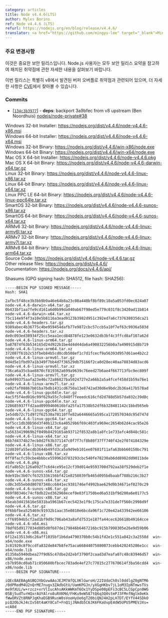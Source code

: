 ```yaml
---
category: articles
title: Node v4.4.6(LTS)
author: Myles Borins
ref: Node v4.4.6 (LTS)
refurl: https://nodejs.org/en/blog/release/v4.4.6/
translator: <a href="https://github.com/mingyu-lee" target="_blank">Mingyu-Lee</a>
---
```


<!--
### Notable Changes

This is an important security release. All Node.js users should consult the security release summary at nodejs.org for details on patched vulnerabilities.

This release is specifically related to a Buffer overflow vulnerability discovered in v8, more details can be found [in the CVE](https://www.cve.mitre.org/cgi-bin/cvename.cgi?name=CVE-2016-1669)
-->

### 주요 변경사항

이것은 중요한 보안 릴리스입니다. Node.js 사용자는 모두 보안 릴리스 요약을 참고하여 패치된 취약점에 관한 자세한 내용을 살펴보기 바랍니다.

이번 릴리스는 특별히 v8에서 발견된 버퍼 오버플로 취약점과 관련되어 있으며, 더 자세한 사항은 [CVE](https://www.cve.mitre.org/cgi-bin/cvename.cgi?name=CVE-2016-1669)에서 찾아볼 수 있습니다.

### Commits

* [[`134c3b3977`](https://github.com/nodejs/node/commit/134c3b3977)] - **deps**: backport 3a9bfec from v8 upstream (Ben Noordhuis) [nodejs/node-private#38](https://github.com/nodejs/node-private/pull/38)


Windows 32-bit Installer: <https://nodejs.org/dist/v4.4.6/node-v4.4.6-x86.msi><br>
Windows 64-bit Installer: <https://nodejs.org/dist/v4.4.6/node-v4.4.6-x64.msi><br>
Windows 32-bit Binary: <https://nodejs.org/dist/v4.4.6/win-x86/node.exe><br>
Windows 64-bit Binary: <https://nodejs.org/dist/v4.4.6/win-x64/node.exe><br>
Mac OS X 64-bit Installer: <https://nodejs.org/dist/v4.4.6/node-v4.4.6.pkg><br>
Mac OS X 64-bit Binary: <https://nodejs.org/dist/v4.4.6/node-v4.4.6-darwin-x64.tar.gz><br>
Linux 32-bit Binary: <https://nodejs.org/dist/v4.4.6/node-v4.4.6-linux-x86.tar.xz><br>
Linux 64-bit Binary: <https://nodejs.org/dist/v4.4.6/node-v4.4.6-linux-x64.tar.xz><br>
Linux PPC LE 64-bit Binary: <https://nodejs.org/dist/v4.4.6/node-v4.4.6-linux-ppc64le.tar.xz><br>
SmartOS 32-bit Binary: <https://nodejs.org/dist/v4.4.6/node-v4.4.6-sunos-x86.tar.xz><br>
SmartOS 64-bit Binary: <https://nodejs.org/dist/v4.4.6/node-v4.4.6-sunos-x64.tar.xz><br>
ARMv6 32-bit Binary: <https://nodejs.org/dist/v4.4.6/node-v4.4.6-linux-armv6l.tar.xz><br>
ARMv7 32-bit Binary: <https://nodejs.org/dist/v4.4.6/node-v4.4.6-linux-armv7l.tar.xz><br>
ARMv8 64-bit Binary: <https://nodejs.org/dist/v4.4.6/node-v4.4.6-linux-arm64.tar.xz><br>
Source Code: <https://nodejs.org/dist/v4.4.6/node-v4.4.6.tar.gz><br>
Other release files: <https://nodejs.org/dist/v4.4.6/><br>
Documentation: <https://nodejs.org/docs/v4.4.6/api/>

Shasums (GPG signing hash: SHA512, file hash: SHA256):

```
-----BEGIN PGP SIGNED MESSAGE-----
Hash: SHA1

2afbc5f48ce3b3bb9b9a46e64b8a23c08a448bf8bf89c10a5a053fd0ec024a07  node-v4.4.6-darwin-x64.tar.gz
0b431bf1aa7fe9cd161a6d0b99da040ab67f98ed5e779c031f8c3420ad11b814  node-v4.4.6-darwin-x64.tar.xz
75c114e9f4f3a10e5b8116a3ead9123b3982d951c392ed7a6c737638035dca21  node-v4.4.6-headers.tar.gz
9389abec4b36775c4be959454dafb77e9872cbc57ccb5a10f7ef63c9936a503d  node-v4.4.6-headers.tar.xz
de0c093ed38934f25cc5eaa1ecd84878fe123e0632db3bf4c3ffcd8af107a62d  node-v4.4.6-linux-arm64.tar.gz
5a87874f63b534165d24d922b1be4d4d44da6a490832256b0a7a490915d8b719  node-v4.4.6-linux-arm64.tar.xz
372087f61b2c53fbeb84b5cd0cdb508ef1c7d1fcecf9a56393d957d61ae4b2c2  node-v4.4.6-linux-armv6l.tar.gz
0d4d5e1fbd97a1b349f7bb4d7f36529db75166f2ca0d28ec40aa78834d83acd6  node-v4.4.6-linux-armv6l.tar.xz
736ca6a35cbae8870cf819362a699a9639c76eed27b6ae4f667713fbc9ec809f  node-v4.4.6-linux-armv7l.tar.gz
6a9499375aafa23e46c72a86827ba5024727e2a66b2a5a4fcef458d1b59a76e1  node-v4.4.6-linux-armv7l.tar.xz
ce02faf08867b01ba7bdb1431cd6750a13e8742ad30d6e9bdc2b36a417b578ad  node-v4.4.6-linux-ppc64le.tar.gz
4ac5f5f4ed016c99f629a55c7c848f7feeedc616cfd2d788d5b57da832c39d8c  node-v4.4.6-linux-ppc64le.tar.xz
228685937ffd2aad0999460616bfa25fa17538b52df6b328481142c1bbd565eb  node-v4.4.6-linux-ppc64.tar.gz
1e5ddb72c71d972f62530a78110ffe82a6446665a595ca172057034dc95d747d  node-v4.4.6-linux-ppc64.tar.xz
bef5cc1db30b56d3f40b123c6a40529b6f69c403fa969ec2654b62d4cac95e26  node-v4.4.6-linux-x64.tar.gz
5a5633419069b2f049b8429165ab93712f8532a8b1a8fc1e733afc4d848c581c  node-v4.4.6-linux-x64.tar.xz
86b7d4374b27ecb8d2f63b371147c0f7f7cf8b80f37ff740f42e2f074184329e  node-v4.4.6-linux-x86.tar.gz
22d039fa55ecdb3644b49fd3ca5a9d9eb101ee07681f11afa63bbb60150bc791  node-v4.4.6-linux-x86.tar.xz
0ff8facfc59cbe4bbbce559962d783293cbc540fe78230ab6dd8982dd9011bde  node-v4.4.6.pkg
d1fa8b52c126a092f7c6d4ce95e12cf39d014e9593700d792aa38f529deb2f1e  node-v4.4.6-sunos-x64.tar.gz
8de91bc3b07cf6325336156bf421e8258039fb465d095bdbaabf788b216c3b27  node-v4.4.6-sunos-x64.tar.xz
cd0c3d55eb0d80787348cc6841ec9381746ef4992bae629d9b34671ef0270c29  node-v4.4.6-sunos-x86.tar.gz
069f80346c74cf0db22ed362968ecef0e03f1750bed6a531bf9d200a6e0177c5  node-v4.4.6-sunos-x86.tar.xz
45eab3d415616e5831ba5961b67cec5423e1f9c175ca7e331de7f560c2998d9f  node-v4.4.6.tar.gz
0f6bbfbea525469c91932b1aac35e0810e6bcda96f1c720e42a433942ee66106  node-v4.4.6.tar.xz
cff69594b5cf2ad1bf9d9c706ab43a8afd7531e187fa44cec626618b49164cce  node-v4.4.6-x64.msi
78df65d9177034d805d0f687de179846b6467216bc915b7998305e26e9d59b06  node-v4.4.6-x86.msi
6f12a13513d6c26aff1035bf1b6da4790370b0c54b1fd2e1c551a842c3a2558d  win-x64/node.exe
3c81920c8f9ccdfa832de847b8fe75aca66844075880073cebb420245286e1cc  win-x64/node.lib
d1350a5940dbea27f9d65c47dbe2d2ebf3790f2caad3d7eafa07c48c83946d57  win-x86/node.exe
cb7b950cd0ab71c850680bfbcec783ade4ef27c77015c277670614f3ba56cdd4  win-x86/node.lib
-----BEGIN PGP SIGNATURE-----

iQEcBAEBAgAGBQJXbGvwAAoJEJM7AfQLXKlGwroH/22IUdoCh8sl0ddlgZ0gNTM6
/0dPRedM4U2nQrME7nugv3ZAdbGtU/UamKPGJn/yXGgHKbv7jL1oM3IpNTmwsTVs
me9fXUi/w+rzcz+xrVlIucAhsAKkWWKmT6Ox1YyDSpe00pEFs3cBC5LCGpCpn0WG
05Bj5udTurHQxrAUYAlro8uRXKMd/FHKu9eW587tQ6q3Q0stmPJ3FMnfNglk0eKk
fWwORVZt8RNPJqKhaEGB9RusW0sVooHyUe6gT20biQNJ4H2pLH7DT/EYfV44SDkO
piQ2ObJkJ4cIv58t4aKY8CaT+FnQ1jJNAdb5C6JK6FKaUvpE4dW5UPU5PMEVJXs=
=cA0d
-----END PGP SIGNATURE-----

```
